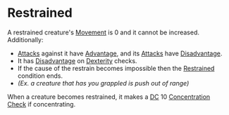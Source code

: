 # Restrained

A restrained creature's [Movement](../Combat/Movement.md) is 0 and it cannot be increased. Additionally:

- [Attacks](../Combat/Attack.md) against it have [Advantage](../Die%20Rolling%20Mechanics/Advantage.md), and its [Attacks](../Combat/Attack.md) have [Disadvantage](../Die%20Rolling%20Mechanics/Disadvantage.md).
- It has [Disadvantage](../Die%20Rolling%20Mechanics/Disadvantage.md) on [Dexterity](../../Player%20Characters/The%20Ability%20Scores/Dexterity.md) checks.
- If the cause of the restrain becomes impossible then the [Restrained](Restrained.md) condition ends.
- *(Ex. a creature that has you grappled is push out of range)*

When a creature becomes restrained, it makes a [DC](../Core%20Procedures/DC.md) 10 [Concentration](../../Magic/Spells/Concentration.md) [Check](../Core%20Procedures/Check.md) if concentrating.

